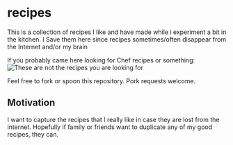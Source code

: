 # recipes
This is a collection of recipes I like and have made while i experiment a bit in the kitchen. I Save them here since recipes sometimes/often disappear from the Internet and/or my brain

If you probably came here looking for Chef recipes or something: 
![These are not the recipes you are looking for](https://i.imgflip.com/2lfwsq.jpg)

Feel free to fork or spoon this repository. Pork requests welcome.

## Motivation

I want to capture the recipes that I really like in case they are lost from the
internet. Hopefully if family or friends want to duplicate any of my good
recipes, they can.

